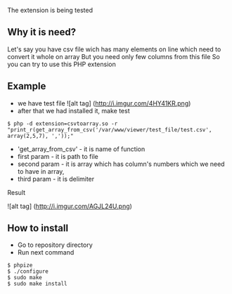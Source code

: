 The extension is being tested

## Why it is need? 

Let's say you have csv file wich has many elements on line which  need to convert it whole on array
But you need only few columns from this file
So you can try to use this PHP extension

## Example
- we have test file
![alt tag] (http://i.imgur.com/4HY41KR.png)
- after that we had installed it, make test
```
$ php -d extension=csvtoarray.so -r "print_r(get_array_from_csv('/var/www/viewer/test_file/test.csv', array(2,5,7), ','));"
```
- 'get_array_from_csv' - it is name of function
- first param - it is path to file
- second param - it is array which has column's numbers which we need to have in array, 
- third param - it is delimiter

Result

![alt tag] (http://i.imgur.com/AGJL24U.png)

## How to install
- Go to repository directory
- Run next command
```
$ phpize
$ ./configure
$ sudo make
$ sudo make install
```
